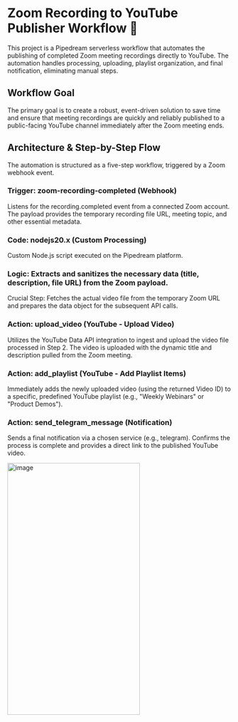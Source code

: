 # Zoom Recording to YouTube Publisher Workflow 🚀
This project is a Pipedream serverless workflow that automates the publishing of completed Zoom meeting recordings directly to YouTube. The automation handles processing, uploading, playlist organization, and final notification, eliminating manual steps.

## Workflow Goal
The primary goal is to create a robust, event-driven solution to save time and ensure that meeting recordings are quickly and reliably published to a public-facing YouTube channel immediately after the Zoom meeting ends.

## Architecture & Step-by-Step Flow
The automation is structured as a five-step workflow, triggered by a Zoom webhook event.

### Trigger: zoom-recording-completed (Webhook)
Listens for the recording.completed event from a connected Zoom account.
The payload provides the temporary recording file URL, meeting topic, and other essential metadata.

### Code: nodejs20.x (Custom Processing)
Custom Node.js script executed on the Pipedream platform.

### Logic: Extracts and sanitizes the necessary data (title, description, file URL) from the Zoom payload.
Crucial Step: Fetches the actual video file from the temporary Zoom URL and prepares the data object for the subsequent API calls.

### Action: upload_video (YouTube - Upload Video)
Utilizes the YouTube Data API integration to ingest and upload the video file processed in Step 2.
The video is uploaded with the dynamic title and description pulled from the Zoom meeting.



### Action: add_playlist (YouTube - Add Playlist Items)
Immediately adds the newly uploaded video (using the returned Video ID) to a specific, predefined YouTube playlist (e.g., "Weekly Webinars" or "Product Demos").

### Action: send_telegram_message (Notification)
Sends a final notification via a chosen service (e.g., telegram).
Confirms the process is complete and provides a direct link to the published YouTube video.

<img width="298" height="566" alt="image" src="https://github.com/user-attachments/assets/c41edc27-0d92-409b-a920-3b0187de4d90" />



